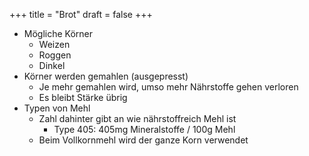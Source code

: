 +++
title = "Brot"
draft = false
+++

-   Mögliche Körner
    -   Weizen
    -   Roggen
    -   Dinkel
-   Körner werden gemahlen (ausgepresst)
    -   Je mehr gemahlen wird, umso mehr Nährstoffe gehen verloren
    -   Es bleibt Stärke übrig
-   Typen von Mehl
    -   Zahl dahinter gibt an wie nährstoffreich Mehl ist
        -   Type 405: 405mg Mineralstoffe / 100g Mehl
    -   Beim Vollkornmehl wird der ganze Korn verwendet